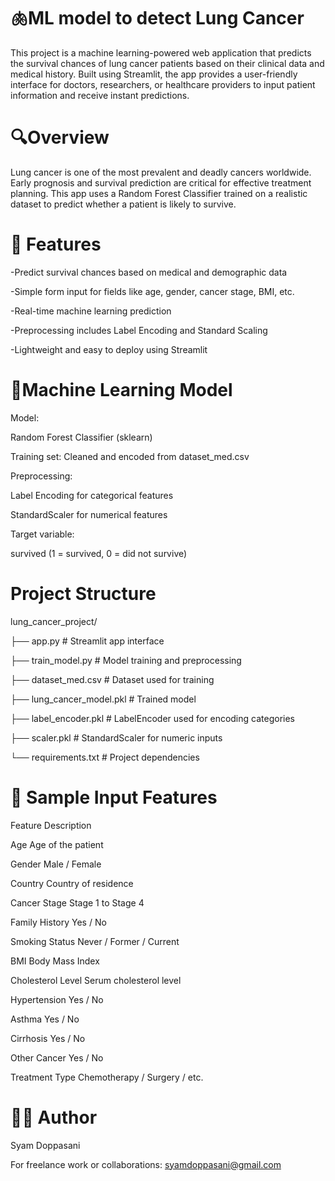 # 🫁ML model to detect Lung Cancer
This project is a machine learning-powered web application that predicts the survival chances of lung cancer patients based on their clinical data and medical history. Built using Streamlit, the app provides a user-friendly interface for doctors, researchers, or healthcare providers to input patient information and receive instant predictions.
# 🔍Overview
Lung cancer is one of the most prevalent and deadly cancers worldwide. Early prognosis and survival prediction are critical for effective treatment planning. This app uses a Random Forest Classifier trained on a realistic dataset to predict whether a patient is likely to survive.
# 🚀 Features
-Predict survival chances based on medical and demographic data

-Simple form input for fields like age, gender, cancer stage, BMI, etc.

-Real-time machine learning prediction

-Preprocessing includes Label Encoding and Standard Scaling

-Lightweight and easy to deploy using Streamlit
# 🧠Machine Learning Model
Model:

Random Forest Classifier (sklearn)

Training set: Cleaned and encoded from dataset_med.csv

Preprocessing:

Label Encoding for categorical features

StandardScaler for numerical features

Target variable:

survived (1 = survived, 0 = did not survive)

# Project Structure
lung_cancer_project/

├── app.py                           # Streamlit app interface

├── train_model.py                 # Model training and preprocessing

├── dataset_med.csv                # Dataset used for training

├── lung_cancer_model.pkl          # Trained model

├── label_encoder.pkl              # LabelEncoder used for encoding categories

├── scaler.pkl                     # StandardScaler for numeric inputs

└── requirements.txt               # Project dependencies

# 🧪 Sample Input Features
Feature	Description

Age	Age of the patient

Gender	Male / Female

Country	Country of residence

Cancer Stage	Stage 1 to Stage 4

Family History	Yes / No

Smoking Status	Never / Former / Current

BMI	Body Mass Index

Cholesterol Level	Serum cholesterol level

Hypertension	Yes / No

Asthma	Yes / No

Cirrhosis	Yes / No

Other Cancer	Yes / No

Treatment Type	Chemotherapy / Surgery / etc.
# 👨‍💻 Author
Syam Doppasani

For freelance work or collaborations: syamdoppasani@gmail.com
